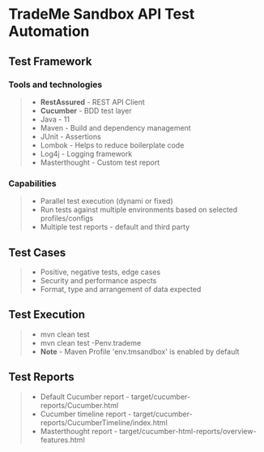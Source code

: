 # TradeMe Sandbox API Test Automation

## Test Framework

### Tools and technologies
> - **RestAssured** - REST API Client 
> - **Cucumber** - BDD test layer 
> - Java - 11
> - Maven - Build and dependency management 
> - JUnit - Assertions  
> - Lombok - Helps to reduce boilerplate code
> - Log4j - Logging framework 
> - Masterthought - Custom test report

### Capabilities
> - Parallel test execution (dynami or fixed)
> - Run tests against multiple environments based on selected profiles/configs 
> - Multiple test reports - default and third party

## Test Cases 
> - Positive, negative tests, edge cases
> - Security and performance aspects
> - Format, type and arrangement of data expected

## Test Execution
> -  mvn clean test
> -  mvn clean test -Penv.trademe
>  - **Note** - Maven Profile 'env.tmsandbox' is enabled by default

## Test Reports
> - Default Cucumber report - target/cucumber-reports/Cucumber.html
> - Cucumber timeline report - target/cucumber-reports/CucumberTimeline/index.html
> - Masterthought report - target/cucumber-html-reports/overview-features.html